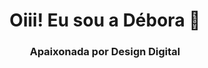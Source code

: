 <!--Extensão md = markdown, ou seja, é uma extensão de marcação-->

<h1 align="center">Oiii! Eu sou a Débora 💜</h1>

<h3 align="center">Apaixonada por Design Digital</h3>
